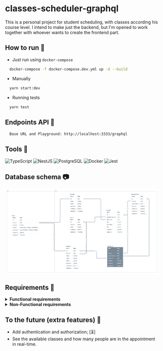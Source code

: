 # classes-scheduler-graphql
This is a personal project for student scheduling, with classes according his course level.
I intend to make just the backend, but I'm opened to work together with whoever wants to create the frontend part. 

## How to run 🏃
- Just run using `docker-compose`
```sh
  docker-compose -f docker-compose.dev.yml up -d --build
```

- Manually
```sh
  yarn start:dev
```

- Running tests
```sh
  yarn test
```

## Endpoints API 📡
```md
  Base URL and Playground: http://localhost:3333/graphql
```

## Tools :toolbox:
  <img alt="TypeScript" src="https://img.shields.io/badge/typescript%20-%23007ACC.svg?&style=for-the-badge&logo=typescript&logoColor=white"/>
  <img alt="NestJS" src="https://img.shields.io/badge/nestjs%20-%23E0234E.svg?&style=for-the-badge&logo=nestjs&logoColor=white" />
  <img alt="PostgreSQL" src="https://img.shields.io/badge/postgresql%20-blue.svg?&style=for-the-badge&logo=postgresql&logoColor=white"/>
  <img alt="Docker" src="https://img.shields.io/badge/Docker-2CA5E0?style=for-the-badge&logo=docker&logoColor=white"/>
  <img alt="Jest" src="https://img.shields.io/badge/Jest-C21325?style=for-the-badge&logo=jest&logoColor=white"/>

## Database schema :camera:
<img src=".github/assets/database-schema.png" alt="DB Schema">

## Requirements :construction_worker:

<details>
  <summary><b>Functional requirements</b></summary>

  | N° | Name | OK |
  |----|-----------------------------------|----|
  | 01 | A Teacher can create many classes | ✅ |
  | 02 | A Teacher can create many appointments to the classes | ✅ |
  | 03 | A Teacher cannot create more than one appointment at the same period (day and time) and same responsible | ✅ |
  | 04 | A Teacher can see all appointments he made in a day | ✅ |
  | 05 | A Teacher can see all appointments he made by a period of time | ✅ |
  | 06 | A Teacher can check if any Student attended the schedule | |
  | 07 | A Teacher can update the Student level to any other higher | |
  | 08 | A Student can schedule many classes (appointments) | ✅ |
  | 09 | A Student cannot schedule more than one class (appointments) at the same period (day and time) | ✅ |
  | 10 | A Student can schedule a class only if he has the minimum required level to participate | ⏳ |
  | 11 | A Student can view all the classes (appointments) where his level is lower than or equal class levels | |
  | 12 | A Teacher must provide a valid responsible to create an appointment | |
</details>

<details>
  <summary><b>Non-Functional requirements</b></summary>

  | FR N° | N° | Name | OK |
  |-------|----|----------------------------------|----|
  |  01   | 01 | A Teacher must select a valid level to create a class | ✅ |
  |  02   | 02 | An Appointment must have an start and finish times | ✅ |
  |  02   | 03 | The start time must be before than the finish one | ✅ |
  |  02   | 03 | A Teacher must select a valid class to create an appointment to it  | ✅ |
  |  02   | 04 | An Appointment can be created only by a Teacher | |
  |  03   | 05 | A message must be shown saying that the period was already chosen | ✅ |
  |  03   | 06 | A new time can be suggested when the Teacher choose an used period | |
  |  04   | 07 | A date in american format (year-month-day) must be passed | ✅ |
  |  05   | 08 | A initial and final dates in american format (year-month-day) must be passed and return grouped by day | |
  |  09   | 09 | A message must be shown saying that the Student cannot select two classes at the same period and which was chosen before | ⏳ |
  |  12   | 10 | A responsible can be the teacher itself or another one | ⏳ |
  |  05   | 11 | The period of time cannot be greater than 30 days | ✅ |
</details>

## To the future (extra features) :rocket:
  - Add authentication and authorization; [⏳]
  - See the available classes and how many people are in the appointment in real-time.
